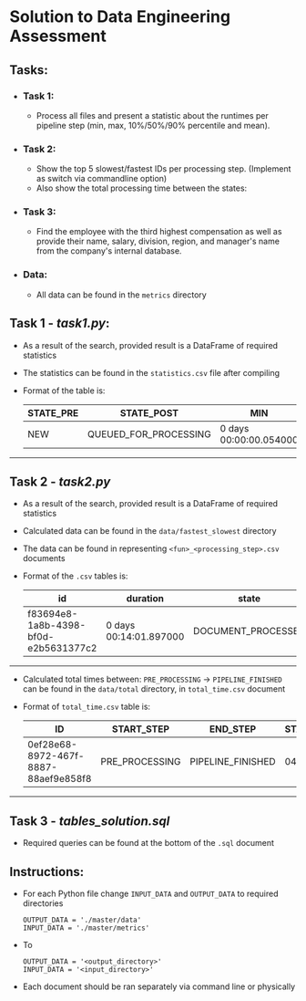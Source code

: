 # Solution to Data Engineering Assessment

## Tasks:

- ### Task 1:

  - Process all files and present a statistic about the runtimes per pipeline step (min, max, 10%/50%/90% percentile and mean).

- ### Task 2:

  - Show the top 5 slowest/fastest IDs per processing step. (Implement as switch via commandline option)
  - Also show the total processing time between the states:

- ### Task 3:

  - Find the employee with the third highest compensation as well as
    provide their name, salary, division, region, and manager's name from the company's internal
    database.

- ### Data:
  - All data can be found in the `metrics` directory

## Task 1 - _task1.py_:

- As a result of the search, provided result is a DataFrame of required statistics
- The statistics can be found in the `statistics.csv` file after compiling
- Format of the table is:

  | STATE_PRE | STATE_POST            | MIN                    | MAX                    | 10%             | 50%                    | 90%                    |
  | --------- | --------------------- | ---------------------- | ---------------------- | --------------- | ---------------------- | ---------------------- |
  | NEW       | QUEUED_FOR_PROCESSING | 0 days 00:00:00.054000 | 0 days 00:12:05.953000 | 0 days 00:00:00 | 0 days 00:00:00.131500 | 0 days 00:09:23.732300 |

---

## Task 2 - _task2.py_

- As a result of the search, provided result is a DataFrame of required statistics
- Calculated data can be found in the `data/fastest_slowest` directory
- The data can be found in representing `<fun>_<processing_step>.csv` documents
- Format of the `.csv` tables is:

  | id                                   | duration               | state              |
  | ------------------------------------ | ---------------------- | ------------------ |
  | f83694e8-1a8b-4398-bf0d-e2b5631377c2 | 0 days 00:14:01.897000 | DOCUMENT_PROCESSED |

---

- Calculated total times between: `PRE_PROCESSING` -> `PIPELINE_FINISHED` can be found in the `data/total` directory, in `total_time.csv` document
- Format of `total_time.csv` table is:

  | ID                                   | START_STEP     | END_STEP          | START_TIME | END_TIME | TOTAL_TIME             |
  | ------------------------------------ | -------------- | ----------------- | ---------- | -------- | ---------------------- |
  | 0ef28e68-8972-467f-8887-88aef9e858f8 | PRE_PROCESSING | PIPELINE_FINISHED | 04:35.8    | 05:39.5  | 0 days 00:01:03.687000 |

---

## Task 3 - _tables_solution.sql_

- Required queries can be found at the bottom of the `.sql` document

## Instructions:

- For each Python file change `INPUT_DATA` and `OUTPUT_DATA` to required directories

      OUTPUT_DATA = './master/data'
      INPUT_DATA = './master/metrics'

- To

      OUTPUT_DATA = '<output_directory>'
      INPUT_DATA = '<input_directory>'

- Each document should be ran separately via command line or physically

